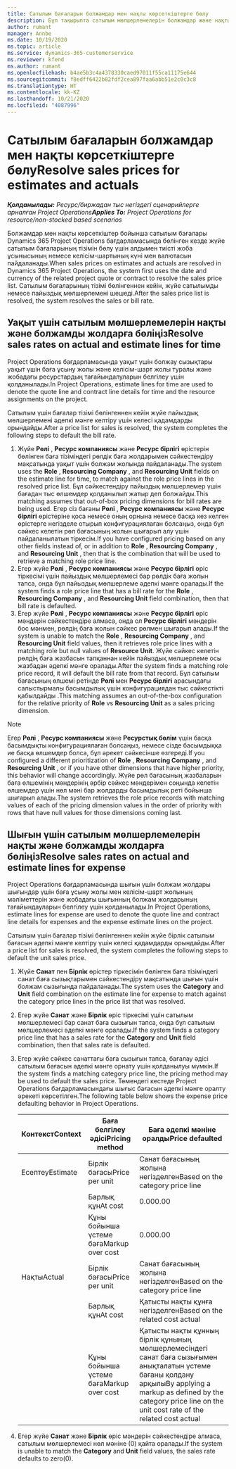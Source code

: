 ```yaml
---
title: Сатылым бағаларын болжамдар мен нақты көрсеткіштерге бөлу
description: Бұл тақырыпта сатылым мөлшерлемелерін болжамдар және нақты көрсеткіштерге бөлу жолы туралы ақпарат берілген.
author: rumant
manager: Annbe
ms.date: 10/19/2020
ms.topic: article
ms.service: dynamics-365-customerservice
ms.reviewer: kfend
ms.author: rumant
ms.openlocfilehash: b4ae5b3c4a4378330caed97011f55ca11175e644
ms.sourcegitcommit: f8edff6422b82fdf2cea897faa6abb51e2c0c3c8
ms.translationtype: HT
ms.contentlocale: kk-KZ
ms.lasthandoff: 10/21/2020
ms.locfileid: "4087996"
---
```

# <a name="resolve-sales-prices-for-estimates-and-actuals"></a><span data-ttu-id="8c8ab-103">Сатылым бағаларын болжамдар мен нақты көрсеткіштерге бөлу</span><span class="sxs-lookup"><span data-stu-id="8c8ab-103">Resolve sales prices for estimates and actuals</span></span>

<span data-ttu-id="8c8ab-104">_**Қолданылады:** Ресурс/биржадан тыс негіздегі сценарийлерге арналған Project Operations_</span><span class="sxs-lookup"><span data-stu-id="8c8ab-104">_**Applies To:** Project Operations for resource/non-stocked based scenarios_</span></span>

<span data-ttu-id="8c8ab-105">Болжамдар мен нақты көрсеткіштер бойынша сатылым бағалары Dynamics 365 Project Operations бағдарламасында бөлінген кезде жүйе сатылым бағаларының тізімін бөлу үшін алдымен тиісті жоба ұсынысының немесе келісім-шартының күні мен валютасын пайдаланады.</span><span class="sxs-lookup"><span data-stu-id="8c8ab-105">When sales prices on estimates and actuals are resolved in Dynamics 365 Project Operations, the system first uses the date and currency of the related project quote or contract to resolve the sales price list.</span></span> <span data-ttu-id="8c8ab-106">Сатылым бағаларының тізімі бөлінгеннен кейін, жүйе сатылымды немесе пайыздық мөлшерлемені шешеді.</span><span class="sxs-lookup"><span data-stu-id="8c8ab-106">After the sales price list is resolved, the system resolves the sales or bill rate.</span></span>

## <a name="resolve-sales-rates-on-actual-and-estimate-lines-for-time"></a><span data-ttu-id="8c8ab-107">Уақыт үшін сатылым мөлшерлемелерін нақты және болжамды жолдарға бөліңіз</span><span class="sxs-lookup"><span data-stu-id="8c8ab-107">Resolve sales rates on actual and estimate lines for time</span></span>

<span data-ttu-id="8c8ab-108">Project Operations бағдарламасында уақыт үшін болжау сызықтары уақыт үшін баға ұсыну жолы және келісім-шарт жолы туралы және жобадағы ресурстардың тағайындалуларын белгілеу үшін қолданылады.</span><span class="sxs-lookup"><span data-stu-id="8c8ab-108">In Project Operations, estimate lines for time are used to denote the quote line and contract line details for time and the resource assignments on the project.</span></span>

<span data-ttu-id="8c8ab-109">Сатылым үшін бағалар тізімі бөлінгеннен кейін жүйе пайыздық мөлшерлемені әдепкі мәнге келтіру үшін келесі қадамдарды орындайды.</span><span class="sxs-lookup"><span data-stu-id="8c8ab-109">After a price list for sales is resolved, the system completes the following steps to default the bill rate.</span></span>

1. <span data-ttu-id="8c8ab-110">Жүйе **Рөлі** , **Ресурс компаниясы** және **Ресурс бірлігі** өрістерін бөлінген баға тізіміндегі рөлдік баға жолдарымен сәйкестендіру мақсатында уақыт үшін болжам жолында пайдаланады.</span><span class="sxs-lookup"><span data-stu-id="8c8ab-110">The system uses the **Role** , **Resourcing Company** , and **Resourcing Unit** fields on the estimate line for time, to match against the role price lines in the resolved price list.</span></span> <span data-ttu-id="8c8ab-111">Бұл сәйкестендіру пайыздық мөлшерлемер үшін бағадан тыс өлшемдер қолданылып жатыр деп болжайды.</span><span class="sxs-lookup"><span data-stu-id="8c8ab-111">This matching assumes that out-of-box pricing dimensions for bill rates are being used.</span></span> <span data-ttu-id="8c8ab-112">Егер сіз бағаны **Рөлі** , **Ресурс компаниясы** және **Ресурс бірлігі** өрістеріне қоса немесе оның орнына немесе басқа кез келген өрістерге негізделе отырып конфигурациялаған болсаңыз, онда бұл сәйкес келетін рөл бағасының жолын шығарып алу үшін пайдаланылатын тіркесім.</span><span class="sxs-lookup"><span data-stu-id="8c8ab-112">If you have configured pricing based on any other fields instead of, or in addition to **Role** , **Resourcing Company** , and **Resourcing Unit** , then that is the combination that will be used to retrieve a matching role price line.</span></span>
2. <span data-ttu-id="8c8ab-113">Егер жүйе **Рөлі** , **Ресурс компаниясы** және **Ресурс бірлігі** өріс тіркесімі үшін пайыздық мөлшерлемесі бар рөлдік баға жолын тапса, онда бұл пайыздық мөлшерлеме әдепкі мәнге оралады.</span><span class="sxs-lookup"><span data-stu-id="8c8ab-113">If the system finds a role price line that has a bill rate for the **Role** , **Resourcing Company** , and **Resourcing Unit** field combination, then that bill rate is defaulted.</span></span>
3. <span data-ttu-id="8c8ab-114">Егер жүйе **Рөлі** , **Ресурс компаниясы** және **Ресурс бірлігі** өріс мәндерін сәйкестендіре алмаса, онда ол **Ресурс бірлігі** мәндерін бос мәнмен, рөлдің баға жолын сәйкес рөлмен шығарып алады.</span><span class="sxs-lookup"><span data-stu-id="8c8ab-114">If the system is unable to match the **Role** , **Resourcing Company** , and **Resourcing Unit** field values, then it retrieves role price lines with a matching role but null values of **Resource Unit**.</span></span> <span data-ttu-id="8c8ab-115">Жүйе сәйкес келетін рөлдің баға жазбасын тапқаннан кейін пайыздық мөлшерлеме осы жазбадан әдепкі мәнге оралады.</span><span class="sxs-lookup"><span data-stu-id="8c8ab-115">After the system finds a matching role price record, it will default the bill rate from that record.</span></span> <span data-ttu-id="8c8ab-116">Бұл сатылым бағасының өлшемі ретінде **Рөлі** мен **Ресурс бірлігі** арасындағы салыстырмалы басымдылық үшін конфигурациядан тыс сәйкестікті қабылдайды .</span><span class="sxs-lookup"><span data-stu-id="8c8ab-116">This matching assumes an out-of-the-box configuration for the relative priority of **Role** vs **Resourcing Unit** as a sales pricing dimension.</span></span>

> [!NOTE]
> <span data-ttu-id="8c8ab-117">Егер **Рөлі** , **Ресурс компаниясы** және **Ресурстық бөлім** үшін басқа басымдықты конфигурациялаған болсаңыз, немесе сізде басымдыққа ие басқа өлшемдер болса, бұл әрекет сәйкесінше өзгереді.</span><span class="sxs-lookup"><span data-stu-id="8c8ab-117">If you configured a different prioritization of **Role** , **Resourcing Company** , and **Resourcing Unit** , or if you have other dimensions that have higher priority, this behavior will change accordingly.</span></span> <span data-ttu-id="8c8ab-118">Жүйе рөл бағасының жазбаларын баға өлшемінің мәндерінің әрбір сәйкес мәндерімен соңында келетін өлшемдер үшін нөл мәні бар жолдарды басымдылық реті бойынша шығарып алады.</span><span class="sxs-lookup"><span data-stu-id="8c8ab-118">The system retrieves the role price records with matching values of each of the pricing dimension values in the order of priority with rows that have null values for those dimensions coming last.</span></span>

## <a name="resolve-sales-rates-on-actual-and-estimate-lines-for-expense"></a><span data-ttu-id="8c8ab-119">Шығын үшін сатылым мөлшерлемелерін нақты және болжамды жолдарға бөліңіз</span><span class="sxs-lookup"><span data-stu-id="8c8ab-119">Resolve sales rates on actual and estimate lines for expense</span></span>

<span data-ttu-id="8c8ab-120">Project Operations бағдарламасында шығын үшін болжам жолдары шығындар үшін баға ұсыну жолы мен келісім-шарт жолының мәліметтерін және жобадағы шығынның болжам жолдарының тағайындауларын белгілеу үшін қолданылады.</span><span class="sxs-lookup"><span data-stu-id="8c8ab-120">In Project Operations, estimate lines for expense are used to denote the quote line and contract line details for expenses and the expense estimate lines on the project.</span></span>

<span data-ttu-id="8c8ab-121">Сатылым үшін бағалар тізімі бөлінгеннен кейін жүйе бірлік сатылым бағасын әдепкі мәнге келтіру үшін келесі қадамдарды орындайды.</span><span class="sxs-lookup"><span data-stu-id="8c8ab-121">After a price list for sales is resolved, the system completes the following steps to default the unit sales price.</span></span>

1. <span data-ttu-id="8c8ab-122">Жүйе **Санат** пен **Бірлік** өрістер тіркесімін бөлінген баға тізіміндегі санат баға сызықтарымен сәйкестендіру мақсатында шығын үшін болжам сызығында пайдаланады.</span><span class="sxs-lookup"><span data-stu-id="8c8ab-122">The system uses the **Category** and **Unit** field combination on the estimate line for expense to match against the category price lines in the price list that was resolved.</span></span>
2. <span data-ttu-id="8c8ab-123">Егер жүйе **Санат** және **Бірлік** өріс тіркесімі үшін сатылым мөлшерлемесі бар санат баға сызығын тапса, онда бұл сатылым мөлшерлемесі әдепкі мәнге оралады.</span><span class="sxs-lookup"><span data-stu-id="8c8ab-123">If the system finds a category price line that has a sales rate for the **Category** and **Unit** field combination, then that sales rate is defaulted.</span></span>
3. <span data-ttu-id="8c8ab-124">Егер жүйе сәйкес санаттағы баға сызығын тапса, бағалау әдісі сатылым бағасын әдепкі мәнге орнату үшін қолданылуы мүмкін.</span><span class="sxs-lookup"><span data-stu-id="8c8ab-124">If the system finds a matching category price line, the pricing method may be used to default the sales price.</span></span> <span data-ttu-id="8c8ab-125">Төмендегі кестеде Project Operations бағдарламасындағы шығыс бағасын әдепкі мәнге оралту әрекеті көрсетілген.</span><span class="sxs-lookup"><span data-stu-id="8c8ab-125">The following table below shows the expense price defaulting behavior in Project Operations.</span></span>

    | <span data-ttu-id="8c8ab-126">Контекст</span><span class="sxs-lookup"><span data-stu-id="8c8ab-126">Context</span></span> | <span data-ttu-id="8c8ab-127">Баға белгілеу әдісі</span><span class="sxs-lookup"><span data-stu-id="8c8ab-127">Pricing method</span></span> | <span data-ttu-id="8c8ab-128">Баға әдепкі мәніне оралды</span><span class="sxs-lookup"><span data-stu-id="8c8ab-128">Price defaulted</span></span> |
    | --- | --- | --- |
    | <span data-ttu-id="8c8ab-129">Есептеу</span><span class="sxs-lookup"><span data-stu-id="8c8ab-129">Estimate</span></span> | <span data-ttu-id="8c8ab-130">Бірлік бағасы</span><span class="sxs-lookup"><span data-stu-id="8c8ab-130">Price per unit</span></span> | <span data-ttu-id="8c8ab-131">Санат бағасының жолына негізделген</span><span class="sxs-lookup"><span data-stu-id="8c8ab-131">Based on the category price line</span></span> |
    | &nbsp; | <span data-ttu-id="8c8ab-132">Барлық құн</span><span class="sxs-lookup"><span data-stu-id="8c8ab-132">At cost</span></span> | <span data-ttu-id="8c8ab-133">0.00</span><span class="sxs-lookup"><span data-stu-id="8c8ab-133">0.00</span></span> |
    | &nbsp; | <span data-ttu-id="8c8ab-134">Құны бойынша үстеме баға</span><span class="sxs-lookup"><span data-stu-id="8c8ab-134">Markup over cost</span></span> | <span data-ttu-id="8c8ab-135">0.00</span><span class="sxs-lookup"><span data-stu-id="8c8ab-135">0.00</span></span> |
    | <span data-ttu-id="8c8ab-136">Нақты</span><span class="sxs-lookup"><span data-stu-id="8c8ab-136">Actual</span></span> | <span data-ttu-id="8c8ab-137">Бірлік бағасы</span><span class="sxs-lookup"><span data-stu-id="8c8ab-137">Price per unit</span></span> | <span data-ttu-id="8c8ab-138">Санат бағасының жолына негізделген</span><span class="sxs-lookup"><span data-stu-id="8c8ab-138">Based on the category price line</span></span> |
    | &nbsp; | <span data-ttu-id="8c8ab-139">Барлық құн</span><span class="sxs-lookup"><span data-stu-id="8c8ab-139">At cost</span></span> | <span data-ttu-id="8c8ab-140">Қатысты нақты құнға негізделген</span><span class="sxs-lookup"><span data-stu-id="8c8ab-140">Based on the related cost actual</span></span> |
    | &nbsp; | <span data-ttu-id="8c8ab-141">Құны бойынша үстеме баға</span><span class="sxs-lookup"><span data-stu-id="8c8ab-141">Markup over cost</span></span> | <span data-ttu-id="8c8ab-142">Қатысты нақты құнның бірлік құнының мөлшерлемесіндегі санат баға сызығымен анықталатын үстеме бағаны  қолдану арқылы</span><span class="sxs-lookup"><span data-stu-id="8c8ab-142">By applying a markup as defined by the category price line on the unit cost rate of the related cost actual</span></span> |

4. <span data-ttu-id="8c8ab-143">Егер жүйе **Санат** және **Бірлік** өріс мәндерін сәйкестендіре алмаса, сатылым мөлшерлемесі нөл мәніне (0) қайта оралады.</span><span class="sxs-lookup"><span data-stu-id="8c8ab-143">If the system is unable to match the **Category** and **Unit** field values, the sales rate defaults to zero(0).</span></span>
